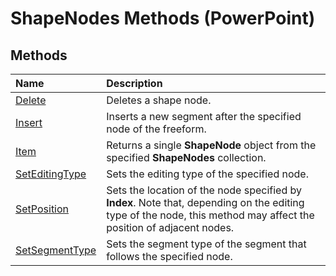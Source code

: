 
# ShapeNodes Methods (PowerPoint)

## Methods



|**Name**|**Description**|
|:-----|:-----|
| [Delete](a132067b-b8d7-0730-5dec-2df666eac209.md)|Deletes a shape node.|
| [Insert](ece6e886-db56-6800-fe1c-f9d308104d75.md)|Inserts a new segment after the specified node of the freeform.|
| [Item](d60627fe-57cc-ce9f-1ee5-652efbd5b778.md)|Returns a single  **ShapeNode** object from the specified **ShapeNodes** collection.|
| [SetEditingType](ae048107-b416-53f3-ad8b-11a917f7e3dc.md)|Sets the editing type of the specified node.|
| [SetPosition](8defcf80-84d8-538a-2dce-d3ffe5e8dfb0.md)|Sets the location of the node specified by  **Index**. Note that, depending on the editing type of the node, this method may affect the position of adjacent nodes.|
| [SetSegmentType](8dfca78c-db97-b0a5-37e9-232354c2e21f.md)|Sets the segment type of the segment that follows the specified node.|
